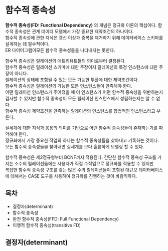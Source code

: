 # 함수적 종속성

__함수적 종속성(FD: Functional Dependency)__ 의 개념은 정규화 이론의 핵심이다. 함수적 종속성은 관계 데이터 모델에서 가장 중요한 제약조건의 하나이다.  
함수적 종속성에 관한 지식은 갱신 이상과 중복을 제거하기 위해 데이터베이스 스키마를 설계하는 데 필수적이다.   
ER 다이어그램이모든 함수적 종속성들을 나타내지는 못한다.

함수적 종속성은 릴레이션의 애트리뷰트들의 의미로부터 결정된다.  
함수적 종속성은 릴레이션 스키마에 대한 주장이지 릴레이션의 특정 인스턴스에 대한 주장이 아니다.  
릴레이션의 상태에 포함될 수 있는 모든 가능한 투플에 대한 제약조건이다.  
함수적 종속성은 릴레이션의 가능한 모든 인스턴스들이 만족해야 한다.  
어떤 릴레이션 인스턴스가 주어졌을 때 이 인스턴스가 어떤 함수적 종속성을 위반하는지 검사할 수 있지만 함수적 종속성이 모든 릴레이션 인스턴스에서 성립하는지는 알 수 없다.  
함수적 종속성 제약조건을 만족하는 릴레이션의 인스턴스를 합법적인 인스턴스라고 부른다.

실세계에 대한 지식과 응용의 의미를 기반으로 어떤 함수적 종속성들이 존재하는가를 파악해야 한다.  
정규화에서 가장 중요한 작업의 하나는 함수적 종속성들을 찾아내고 기록하는 것이다. 모든 함수적 종속성들을 찾아내면 실세계를 보다 훌륭하게 모델링 할 수 있다.

함수적 종속성은 제2정규형부터 BCNF까지 적용된다. 간단한 함수적 종속성 구조를 가지는 소수의 릴레이션들에는 사용자가 직접 수작업으로 정규화를 적용할 수 있지만  
복잡한 함수적 종속성 구조를 갖는 많은 수의 릴레이션들이 포함된 대규모 데이터베이스에 대해서는 CASE 도구를 사용하여 정규화를 진행하는 것이 바람직하다.

## 목차

- 결정자(determinant)
- 함수적 종속성
- 완전 함수적 종속성(FFD: Full Functional Dependency)
- 이행적 함수적 종속성(transitive FD)



## 결정자(determinant)


